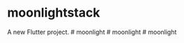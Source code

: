 # moonlightstack

A new Flutter project.
#   m o o n l i g h t  
 #   m o o n l i g h t  
 #   m o o n l i g h t  
 